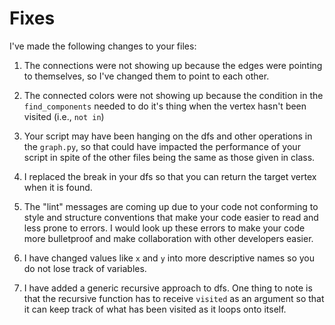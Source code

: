 # Fixes

I've made the following changes to your files:

1. The connections were not showing up because the edges were pointing to themselves, so I've changed them to point to each other.

2. The connected colors were not showing up because the condition in the `find_components` needed to do it's thing when the vertex hasn't been visited (i.e., `not in`)

3. Your script may have been hanging on the dfs and other operations in the `graph.py`, so that could have impacted the performance of your script in spite of the other files being the same as those given in class. 

4. I replaced the break in your dfs so that you can return the target vertex when it is found.

5. The "lint" messages are coming up due to your code not conforming to style and structure conventions that make your code easier to read and less prone to errors. I would look up these errors to make your code more bulletproof and make collaboration with other developers easier.

6. I have changed values like `x` and `y` into more descriptive names so you do not lose track of variables.

7. I have added a generic recursive approach to dfs. One thing to note is that the recursive function has to receive `visited` as an argument so that it can keep track of what has been visited as it loops onto itself.